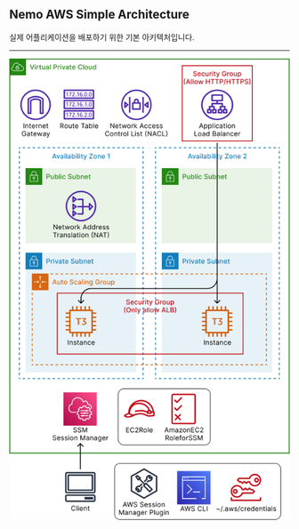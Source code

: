 ## Nemo AWS Simple Architecture

실제 어플리케이션을 배포하기 위한 기본 아키텍처입니다.

---

![Simple Architecture](https://raw.githubusercontent.com/kaonmir/terraform-aws-simple-architecture/v0.2.0/assets/Simple%20Architecture.png)

